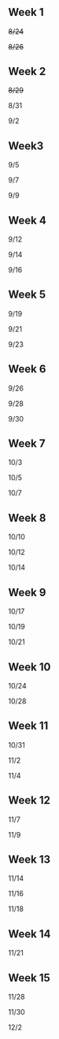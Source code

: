 #

## Week 1

~~8/24~~

~~8/26~~

## Week 2

~~8/29~~

8/31

9/2

## Week3

9/5

9/7

9/9

## Week 4

9/12

9/14

9/16

## Week 5

9/19

9/21

9/23

## Week 6

9/26

9/28

9/30

## Week 7

10/3

10/5

10/7

## Week 8

10/10

10/12

10/14

## Week 9

10/17

10/19

10/21

## Week 10

10/24

10/28

## Week 11

10/31

11/2

11/4

## Week 12

11/7

11/9

## Week 13

11/14

11/16

11/18

## Week 14

11/21

## Week 15

11/28

11/30

12/2


